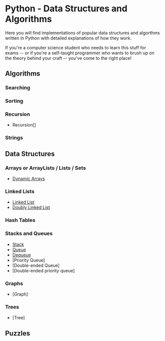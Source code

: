 # Python - Data Structures and Algorithms

Here you will find implementations of popular data structures and algorthms written in Python with detailed explanations of how they work.

If you're a computer science student who needs to learn this stuff for exams -- or if you're a self-taught programmer who wants to brush up on the theory behind your craft -- you've come to the right place!

## Algorithms

### Searching

### Sorting

### Recursion
 - Recursion[]

### Strings

## Data Structures

### Arrays or ArrayLists / Lists / Sets
- [Dynamic Arrays](Dynamic%20Array)

### Linked Lists
- [Linked List](Linked%20List) 
- [Doubly Linked List](Doubly%20Linked%20List)

### Hash Tables

### Stacks and Queues
- [Stack](Stack)
- [Queue](Queue)
- [Dequeue](Dequeue)
- [Priority Queue]
- [Double-ended Queue]
- [Double-ended priority queue]

### Graphs
- [Graph] 

### Trees
- [Tree]

## Puzzles